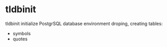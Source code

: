 # tldbinit
tldbinit initialize PostgrSQL database environment droping, creating tables:

* symbols
* quotes
